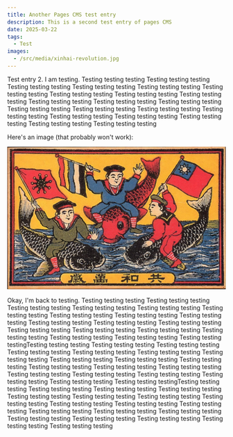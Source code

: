 ```yaml
---
title: Another Pages CMS test entry
description: This is a second test entry of pages CMS
date: 2025-03-22
tags:
  - Test
images:
  - /src/media/xinhai-revolution.jpg
---
```

Test entry 2. I am testing. Testing testing testing Testing testing testing Testing testing testing Testing testing testing Testing testing testing Testing testing testing Testing testing testing Testing testing testing Testing testing testing Testing testing testing Testing testing testing Testing testing testing Testing testing testing Testing testing testing Testing testing testing Testing testing testing Testing testing testing Testing testing testing Testing testing testing Testing testing testing Testing testing testing  
  
Here's an image (that probably won't work):  

![](/src/media/xinhai-revolution.jpg)  
  
  
Okay, I'm back to testing. Testing testing testing Testing testing testing Testing testing testing Testing testing testing Testing testing testing Testing testing testing Testing testing testing Testing testing testing Testing testing testing Testing testing testing Testing testing testing Testing testing testing Testing testing testing Testing testing testing Testing testing testing Testing testing testing Testing testing testing Testing testing testing Testing testing testingTesting testing testing Testing testing testing Testing testing testing Testing testing testing Testing testing testing Testing testing testing Testing testing testing Testing testing testing Testing testing testing Testing testing testing Testing testing testing Testing testing testing Testing testing testing Testing testing testing Testing testing testing Testing testing testing Testing testing testing Testing testing testing Testing testing testingTesting testing testing Testing testing testing Testing testing testing Testing testing testing Testing testing testing Testing testing testing Testing testing testing Testing testing testing Testing testing testing Testing testing testing Testing testing testing Testing testing testing Testing testing testing Testing testing testing Testing testing testing Testing testing testing Testing testing testing Testing testing testing Testing testing testing